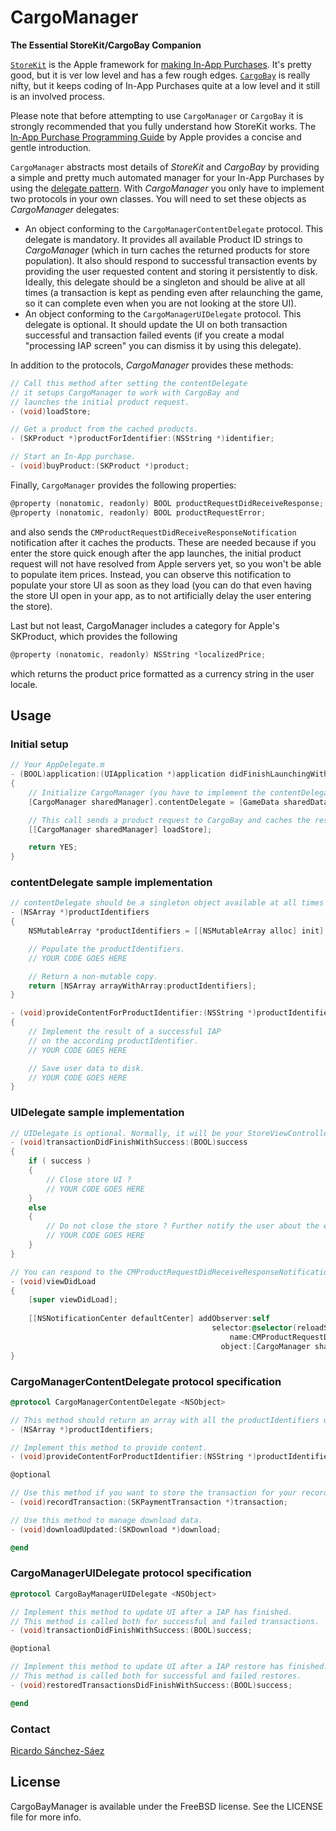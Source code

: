 # CargoManager
**The Essential StoreKit/CargoBay Companion**

[`StoreKit`](http://developer.apple.com/library/ios/#documentation/StoreKit/Reference/StoreKit_Collection/) is the Apple framework for [making In-App Purchases](http://developer.apple.com/library/ios/#documentation/NetworkingInternet/Conceptual/StoreKitGuide/Introduction/Introduction.html). It's pretty good, but it is ver low level and has a few rough edges. [`CargoBay`](https://github.com/mattt/CargoBay) is really nifty, but it keeps coding of In-App Purchases quite at a low level and it still is an involved process. 

Please note that before attempting to use `CargoManager` or `CargoBay` it is strongly recommended that you fully understand how StoreKit works. The [In-App Purchase Programming Guide](http://developer.apple.com/library/ios/#documentation/NetworkingInternet/Conceptual/StoreKitGuide/Introduction/Introduction.html) by Apple provides a concise and gentle introduction.

`CargoManager` abstracts most details of *StoreKit* and *CargoBay* by providing a simple and pretty much automated manager for your In-App Purchases by using the [delegate pattern](https://developer.apple.com/library/ios/#documentation/General/Conceptual/DevPedia-CocoaCore/Delegation.html). With *CargoManager* you only have to implement two protocols in your own classes. You will need to set these objects as *CargoManager* delegates:
- An object conforming to the `CargoManagerContentDelegate` protocol. This delegate is mandatory. It provides all available Product ID strings to *CargoManager* (which in turn caches the returned products for store population). It also should respond to successful transaction events by providing the user requested content and storing it persistently to disk. Ideally, this delegate should be a singleton and should be alive at all times (a transaction is kept as pending even after relaunching the game, so it can complete even when you are not looking at the store UI).
- An object conforming to the `CargoManagerUIDelegate` protocol. This delegate is optional. It should update the UI on both transaction successful and transaction failed events (if you create a modal "processing IAP screen" you can dismiss it by using this delegate).

In addition to the protocols, *CargoManager* provides these methods:

```objective-c
// Call this method after setting the contentDelegate
// it setups CargoManager to work with CargoBay and
// launches the initial product request.
- (void)loadStore;

// Get a product from the cached products.
- (SKProduct *)productForIdentifier:(NSString *)identifier;

// Start an In-App purchase.
- (void)buyProduct:(SKProduct *)product;
```

Finally, `CargoManager` provides the following properties:
```objective-c
@property (nonatomic, readonly) BOOL productRequestDidReceiveResponse;
@property (nonatomic, readonly) BOOL productRequestError;
```
and also sends the `CMProductRequestDidReceiveResponseNotification` notification after it caches the products. These are needed because if you enter the store quick enough after the app launches, the initial product request will not have resolved from Apple servers yet, so you won't be able to populate item prices. Instead, you can observe this notification to populate your store UI as soon as they load (you can do that even having the store UI open in your app, as to not artificially delay the user entering the store).

Last but not least, CargoManager includes a category for Apple's SKProduct, which provides the following
```objective-c
@property (nonatomic, readonly) NSString *localizedPrice;
```
which returns the product price formatted as a currency string in the user locale.


## Usage

### Initial setup 

```objective-c
// Your AppDelegate.m
- (BOOL)application:(UIApplication *)application didFinishLaunchingWithOptions:(NSDictionary *)launchOptions
{
    // Initialize CargoManager (you have to implement the contentDelegate first!).
    [CargoManager sharedManager].contentDelegate = [GameData sharedData];

	// This call sends a product request to CargoBay and caches the resulting products.
    [[CargoManager sharedManager] loadStore];

    return YES;
}
```

### contentDelegate sample implementation

```objective-c
// contentDelegate should be a singleton object available at all times through the lifetime of your app
- (NSArray *)productIdentifiers
{
    NSMutableArray *productIdentifiers = [[NSMutableArray alloc] init];

	// Populate the productIdentifiers.
	// YOUR CODE GOES HERE

    // Return a non-mutable copy.
    return [NSArray arrayWithArray:productIdentifiers];
}

- (void)provideContentForProductIdentifier:(NSString *)productIdentifier
{
    // Implement the result of a successful IAP
    // on the according productIdentifier.
	// YOUR CODE GOES HERE

    // Save user data to disk.
	// YOUR CODE GOES HERE
}
```

### UIDelegate sample implementation

```objective-c
// UIDelegate is optional. Normally, it will be your StoreViewController.
- (void)transactionDidFinishWithSuccess:(BOOL)success
{
    if ( success )
    {
        // Close store UI ?
		// YOUR CODE GOES HERE
    }
    else
    {
		// Do not close the store ? Further notify the user about the error?
		// YOUR CODE GOES HERE
    }    
}

// You can respond to the CMProductRequestDidReceiveResponseNotification in the following manner.
- (void)viewDidLoad
{
    [super viewDidLoad];
    
    [[NSNotificationCenter defaultCenter] addObserver:self
                                             selector:@selector(reloadStoreProducts:)
                                                 name:CMProductRequestDidReceiveResponseNotification
                                               object:[CargoManager sharedManager]];
}
```

### CargoManagerContentDelegate protocol specification

```objective-c
@protocol CargoManagerContentDelegate <NSObject>

// This method should return an array with all the productIdentifiers used by your App.
- (NSArray *)productIdentifiers;

// Implement this method to provide content.
- (void)provideContentForProductIdentifier:(NSString *)productIdentifier;

@optional

// Use this method if you want to store the transaction for your records.
- (void)recordTransaction:(SKPaymentTransaction *)transaction;

// Use this method to manage download data.
- (void)downloadUpdated:(SKDownload *)download;

@end
```

### CargoManagerUIDelegate protocol specification

```objective-c
@protocol CargoBayManagerUIDelegate <NSObject>

// Implement this method to update UI after a IAP has finished.
// This method is called both for successful and failed transactions.
- (void)transactionDidFinishWithSuccess:(BOOL)success;

@optional

// Implement this method to update UI after a IAP restore has finished.
// This method is called both for successful and failed restores.
- (void)restoredTransactionsDidFinishWithSuccess:(BOOL)success;

@end
```

### Contact

[Ricardo Sánchez-Sáez](http://sanchez-saez.com)  

## License

CargoBayManager is available under the FreeBSD license. See the LICENSE file for more info.
